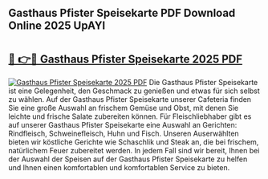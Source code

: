 ## Gasthaus Pfister Speisekarte PDF Download Online 2025 UpAYI

# <h2><a href="http://gcbtmd.nevu.top/?p=Gasthaus+Pfister+Speisekarte">🔗 👉🔴 Gasthaus Pfister Speisekarte 2025 PDF</a></h2>

[![Gasthaus Pfister Speisekarte 2025 PDF](https://i.imgur.com/dBaPXMq.png)](http://gcbtmd.nevu.top/?p=Gasthaus+Pfister+Speisekarte)
Die Gasthaus Pfister Speisekarte ist eine Gelegenheit, den Geschmack zu genießen und etwas für sich selbst zu wählen. Auf der Gasthaus Pfister Speisekarte unserer Cafeteria finden Sie eine große Auswahl an frischem Gemüse und Obst, mit denen Sie leichte und frische Salate zubereiten können. Für Fleischliebhaber gibt es auf unserer Gasthaus Pfister Speisekarte eine Auswahl an Gerichten: Rindfleisch, Schweinefleisch, Huhn und Fisch. Unseren Auserwählten bieten wir köstliche Gerichte wie Schaschlik und Steak an, die bei frischem, natürlichem Feuer zubereitet werden. In jedem Fall sind wir bereit, Ihnen bei der Auswahl der Speisen auf der Gasthaus Pfister Speisekarte zu helfen und Ihnen einen komfortablen und komfortablen Service zu bieten.
